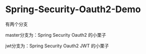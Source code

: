# Spring-Security-Oauth2-Demo
有两个分支

master分支为：Spring Security Oauth2 的小栗子

jwt分支为：Spring Security Oauth2 JWT 的小栗子